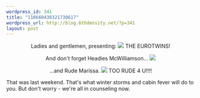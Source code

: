 ```yaml
--- 
wordpress_id: 341
title: "110660430321730617"
wordpress_url: http://blog.6thdensity.net/?p=341
layout: post
---
```

<div align="center">Ladies and gentlemen, presenting:
<img src="http://blog.6thdensity.net/pics/EuroTwins2.jpg"/>
THE EUROTWINS!


And don't forget Headies McWilliamson...
<img src="http://blog.6thdensity.net/pics/Bill_1.jpg"/>


...and Rude Marissa.
<img src="http://blog.6thdensity.net/pics/Marissa.jpg"/>
TOO RUDE 4 U!!!!</div>


That was last weekend.  That's what winter storms and cabin fever will do to you.  But don't worry - we're all in counseling now.
